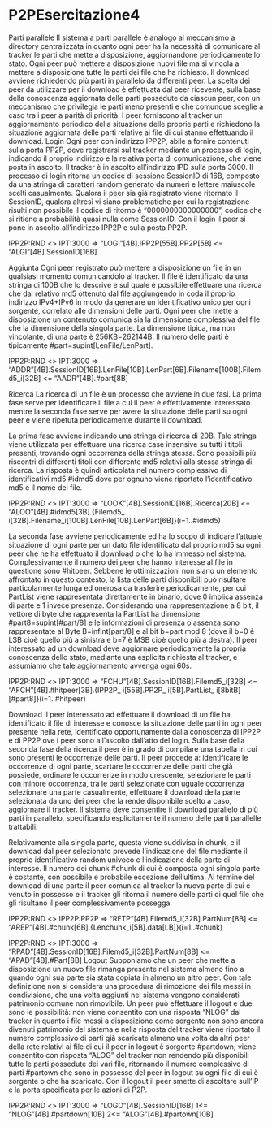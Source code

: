 # P2PEsercitazione4

Parti parallele
Il sistema a parti parallele è analogo al meccanismo a directory centralizzata in quanto ogni peer ha la necessità di comunicare al tracker le parti che mette a disposizione, aggiornandone periodicamente lo stato. Ogni peer può mettere a disposizione nuovi file ma si vincola a mettere a disposizione tutte le parti dei file che ha richiesto. Il download avviene richiedendo più parti in parallelo da differenti peer. La scelta dei peer da utilizzare per il download è effettuata dal peer ricevente, sulla base della conoscenza aggiornata delle parti possedute da ciascun peer, con un meccanismo che privilegia le parti meno presenti e che comunque sceglie a caso tra i peer a parità di priorità. I peer forniscono al tracker un aggiornamento periodico della situazione delle proprie parti e richiedono la situazione aggiornata delle parti relative ai file di cui stanno effettuando il download.
Login
Ogni peer con indirizzo IPP2P, abile a fornire contenuti sulla porta PP2P, deve registrarsi sul tracker mediante un processo di login, indicando il proprio indirizzo e la relativa porta di comunicazione, che viene posta in ascolto. Il tracker è in ascolto all’indirizzo IPD sulla porta 3000. Il processo di login ritorna un codice di sessione SessionID di 16B, composto da una stringa di caratteri random generato da numeri e lettere maiuscole scelti casualmente. Qualora il peer sia già registrato viene ritornato il SessionID, qualora altresì vi siano problematiche per cui la registrazione risulti non possibile il codice di ritorno è “0000000000000000”, codice che si ritiene a probabilità quasi nulla come SessionID. Con il login il peer si pone in ascolto all’indirizzo IPP2P e sulla posta PP2P.

IPP2P:RND <> IPT:3000
=> “LOGI”[4B].IPP2P[55B].PP2P[5B]
<= “ALGI”[4B].SessionID[16B]

Aggiunta
Ogni peer registrato può mettere a disposizione un file in un qualsiasi momento comunicandolo al tracker. ll file è identificato da una stringa di 100B che lo descrive e sul quale è possibile effettuare una ricerca che dal relativo md5 ottenuto dal file aggiungendo in coda il proprio indirizzo IPv4+IPv6 in modo da generare un identificativo unico per ogni sorgente, correlato alle dimensioni delle parti. Ogni peer che mette a disposizione un contenuto comunica sia la dimensione complessiva del file che la dimensione della singola parte. La dimensione tipica, ma non vincolante, di una parte è 256KB=262144B. ll numero delle parti è tipicamente #part=supint[LenFile/LenPart].

IPP2P:RND <> IPT:3000
=> “ADDR”[4B].SessionID[16B].LenFile[10B].LenPart[6B].Filename[100B].Filemd5_i[32B]
<= “AADR”[4B].#part[8B]

Ricerca
La ricerca di un file è un processo che avviene in due fasi. La prima fase serve per identificare il file a cui il peer è effettivamente interessato mentre la seconda fase serve per avere la situazione delle parti su ogni peer e viene ripetuta periodicamente durante il download.

La prima fase avviene indicando una stringa di ricerca di 20B. Tale stringa viene utilizzata per effettuare una ricerca case insensive su tutti i titoli presenti, trovando ogni occorrenza della stringa stessa. Sono possibili più riscontri di differenti titoli con differente md5 relativi alla stessa stringa di ricerca. La risposta è quindi articolata nel numero complessivo di identificativi md5 #idmd5 dove per ognuno viene riportato l’identificativo md5 e il nome del file.

IPP2P:RND <> IPT:3000
=> “LOOK”[4B].SessionID[16B].Ricerca[20B]
<= “ALOO”[4B].#idmd5[3B].{Filemd5_ i[32B].Filename_i[100B].LenFile[10B].LenPart[6B]}(i=1..#idmd5)

La seconda fase avviene periodicamente ed ha lo scopo di indicare l’attuale situazione di ogni parte per un dato file identificato dal proprio md5 su ogni peer che ne ha effettuato il download o che lo ha immesso nel sistema. Complessivamente il numero dei peer che hanno interesse al file in questione sono #hitpeer. Sebbene le ottimizzazioni non siano un elemento affrontato in questo contesto, la lista delle parti disponibili può risultare particolarmente lunga ed onerosa da trasferire periodicamente, per cui PartList viene rappresentata direttamente in binario, dove 0 implica assenza di parte e 1 invece presenza. Considerando una rappresentazione a 8 bit, il vettore di byte che rappresenta la PartList ha dimensione #part8=supint[#part/8] e le informazioni di presenza o assenza sono rappresentate al Byte B=infint[part/8] e al bit b=part mod 8 (dove il b=0 è LSB cioè quello più a sinistra e b=7 è MSB cioè quello più a destra). Il peer interessato ad un download deve aggiornare periodicamente la propria conoscenza dello stato, mediante una esplicita richiesta al tracker, e assumiamo che tale aggiornamento avvenga ogni 60s.

IPP2P:RND <> IPT:3000
=> “FCHU”[4B].SessionID[16B].Filemd5_i[32B]
<= “AFCH”[4B].#hitpeer[3B].{IPP2P_ i[55B].PP2P_ i[5B].PartList_ i[8bitB][#part8]}(i=1..#hitpeer)

Download
Il peer interessato ad effettuare il download di un file ha identificato il file di interesse e conosce la situazione delle parti in ogni peer presente nella rete, identificato opportunamente dalla conoscenza di IPP2P e di PP2P ove i peer sono all’ascolto dall’atto del login. Sulla base della seconda fase della ricerca il peer è in grado di compilare una tabella in cui sono presenti le occorrenze delle parti. Il peer procede a: identificare le occorrenze di ogni parte, scartare le occorrenze delle parti che già possiede, ordinare le occorrenze in modo crescente, selezionare le parti con minore occorrenza, tra le parti selezionate con uguale occorrenza selezionare una parte casualmente, effettuare il download della parte selezionata da uno dei peer che la rende disponibile scelto a caso, aggiornare il tracker. Il sistema deve consentire il download parallelo di più parti in parallelo, specificando esplicitamente il numero delle parti parallelle trattabili.

Relativamente alla singola parte, questa viene suddivisa in chunk, e il download dal peer selezionato prevede l’indicazione del file mediante il proprio identificativo random univoco e l’indicazione della parte di interesse. Il numero dei chunk #chunk di cui è composta ogni singola parte è costante, con possibile e probabile eccezione dell’ultima. Al termine del download di una parte il peer comunica al tracker la nuova parte di cui è venuto in possesso e il tracker gli ritorna il numero delle parti di quel file che gli risultano il peer complessivamente possegga.

IPP2P:RND <> IPP2P:PP2P
=> “RETP”[4B].Filemd5_i[32B].PartNum[8B]
<= “AREP”[4B].#chunk[6B].{Lenchunk_i[5B].data[LB]}(i=1..#chunk)
 
IPP2P:RND <> IPT:3000
=> “RPAD”[4B].SessionID[16B].Filemd5_i[32B].PartNum[8B]
<= “APAD”[4B].#Part[8B]
Logout
Supponiamo che un peer che mette a disposizione un nuovo file rimanga presente nel sistema almeno fino a quando ogni sua parte sia stata copiata in almeno un altro peer. Con tale definizione non si considera una procedura di rimozione dei file messi in condivisione, che una volta aggiunti nel sistema vengono considerati patrimonio comune non rimovibile. Un peer può effettuare il logout e due sono le possibilità: non viene consentito con una risposta “NLOG” dal tracker in quanto i file messi a disposizione come sorgente non sono ancora divenuti patrimonio del sistema e nella risposta del tracker viene riportato il numero complessivo di parti già scaricate almeno una volta da altri peer della rete relativi ai file di cui il peer in logout è sorgente #partdown; viene consentito con risposta “ALOG” del tracker non rendendo più disponibili tutte le parti possedute dei vari file, ritornando il numero complessivo di parti #partown che sono in possesso del peer in logout su ogni file di cui è sorgente o che ha scaricato. Con il logout il peer smette di ascoltare sull’IP e la porta specificata per le azioni di P2P.

IPP2P:RND <> IPT:3000
=> “LOGO”[4B].SessionID[16B]
1<= “NLOG”[4B].#partdown[10B]
2<= “ALOG”[4B].#partown[10B]
